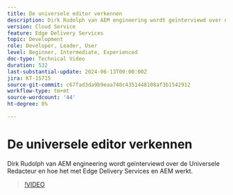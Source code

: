 ```yaml
---
title: De universele editor verkennen
description: Dirk Rudolph van AEM engineering wordt geïnterviewd over de Universal Editor en Edge Delivery Services.
version: Cloud Service
feature: Edge Delivery Services
topic: Development
role: Developer, Leader, User
level: Beginner, Intermediate, Experienced
doc-type: Technical Video
duration: 532
last-substantial-update: 2024-06-13T00:00:00Z
jira: KT-15715
source-git-commit: c67fad3da9b9eaa740c4351448108af3b1542912
workflow-type: tm+mt
source-wordcount: '44'
ht-degree: 0%

---
```



# De universele editor verkennen

Dirk Rudolph van AEM engineering wordt geïnterviewd over de Universele Redacteur en hoe het met Edge Delivery Services en AEM werkt.

>[!VIDEO](https://video.tv.adobe.com/v/3429656/?learn=on)
